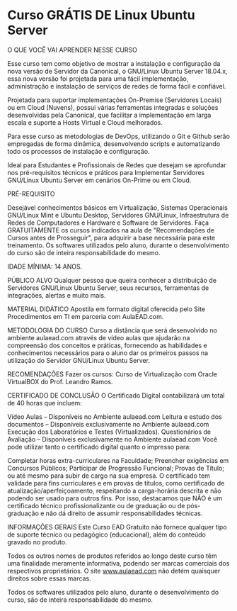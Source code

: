 <h1>Curso GRÁTIS DE Linux Ubuntu Server</h1>

O QUE VOCÊ VAI APRENDER NESSE CURSO

Esse curso tem como objetivo de mostrar a instalação e configuração da nova versão de Servidor da Canonical, o GNU/Linux Ubuntu Server 18.04.x, essa nova versão foi projetada para uma fácil implementação, administração e instalação de serviços de redes de forma fácil e confiável.



Projetada para suportar implementações On-Premise (Servidores Locais) ou em Cloud (Nuvens), possui várias ferramentas integradas e soluções desenvolvidas pela Canonical, que facilitar a implementação em larga escala e suporte a Hosts Virtual e Cloud melhorados.



Para esse curso as metodologias de DevOps, utilizando o Git e Github serão empregadas de forma dinâmica, desenvolvendo scripts e automatizando todo os processos de instalação e configuração.



Ideal para Estudantes e Profissionais de Redes que desejam se aprofundar nos pré-requisitos técnicos e práticos para Implementar Servidores GNU/Linux Ubuntu Server em cenários On-Prime ou em Cloud.

PRÉ-REQUISITO

Desejável conhecimentos básicos em Virtualização, Sistemas Operacionais GNU/Linux Mint e Ubuntu Desktop, Servidores GNU/Linux, Infraestrutura de Redes de Computadores e Hardware e Software de Servidores. Faça GRATUITAMENTE os cursos indicados na aula de "Recomendações de Cursos antes de Prosseguir", para adquirir a base necessária para este treinamento. Os softwares utilizados pelo aluno, durante o desenvolvimento do curso são de inteira responsabilidade do mesmo.

IDADE MÍNIMA: 14 ANOS.

PÚBLICO ALVO
Qualquer pessoa que queira conhecer a distribuição de Servidores GNU/Linux Ubuntu Server, seus recursos, ferramentas de integrações, alertas e muito mais.

MATERIAL DIDÁTICO
Apostila em formato digital oferecida pelo Site Procedimentos em TI em parceria com AulaEAD.com.

METODOLOGIA DO CURSO
Curso a distância que será desenvolvido no ambiente aulaead.com através de vídeo aulas que ajudarão na compreensão dos conceitos e práticas, fornecendo as habilidades e conhecimentos necessários para o aluno dar os primeiros passos na utilização do Servidor GNU/Linux Ubuntu Server.

RECOMENDAÇÕES
Fazer os cursos: Curso de Virtualização com Oracle VirtualBOX do Prof. Leandro Ramos.

CERTIFICADO DE CONCLUSÃO
O Certificado Digital contabilizará um total de 40 horas que incluem:

Vídeo Aulas – Disponíveis no Ambiente aulaead.com
Leitura e estudo dos documentos – Disponíveis exclusivamente no Ambiente aulaead.com
Execução dos Laboratórios e Testes (Virtualizados).
Questionários de Avaliação – Disponíveis exclusivamente no Ambiente aulaead.com
Você pode utilizar tanto o certificado digital quanto o impresso para:

Completar horas extra-curriculares na Faculdade;
Preencher exigências em Concursos Públicos;
Participar de Progressão Funcional;
Provas de Título;
ou até mesmo para subir de cargo na sua empresa.
O certificado tem validade para fins curriculares e em provas de títulos, como certificado de atualização/aperfeiçoamento, respeitando a carga-horária descrita e não podendo ser usado para outros fins. Por isso, destacamos que NÃO é um certificado técnico profissionalizante ou de graduação ou de pós-graduação e não dá direito de assumir responsabilidades técnicas.

INFORMAÇÕES GERAIS
Este Curso EAD Gratuito não fornece qualquer tipo de suporte técnico ou pedagógico (educacional), além do conteúdo gravado no produto.

Todos os outros nomes de produtos referidos ao longo deste curso têm uma finalidade meramente informativa, podendo ser marcas comerciais dos respectivos proprietários. O site www.aulaead.com não detém quaisquer direitos sobre essas marcas.

Todos os softwares utilizados pelo aluno, durante o desenvolvimento do curso, são de inteira responsabilidade do mesmo.
